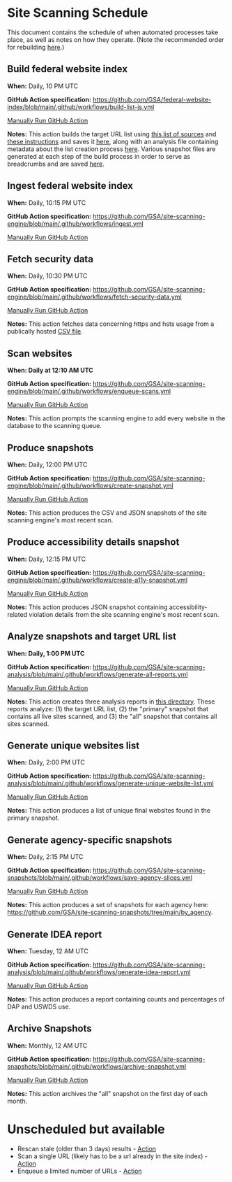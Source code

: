 # Site Scanning Schedule

This document contains the schedule of when automated processes take place, as well as notes on how they operate.  (Note the recommended order for rebuilding [here](https://github.com/GSA/site-scanning-documentation/blob/main/about/project-management/team-workflows.md#refresh-everything-in-the-system).)

## Build federal website index

**When:** Daily, 10 PM UTC

**GitHub Action specification:** https://github.com/GSA/federal-website-index/blob/main/.github/workflows/build-list-js.yml

[Manually Run GitHub Action](https://github.com/GSA/federal-website-index/actions/workflows/build-list-js.yml)

**Notes:** This action builds the target URL list using [this list of sources](https://github.com/GSA/federal-website-index/blob/main/builder/config.py) and [these instructions](https://github.com/GSA/federal-website-index/blob/main/builder/__main__.py) and saves it [here](https://github.com/GSA/federal-website-index/blob/main/data/site-scanning-target-url-list.csv), along with an analysis file containing metadata about the list creation process [here](https://github.com/GSA/federal-website-index/blob/main/data/site-scanning-target-url-list-analysis.csv). Various snapshot files are generated at each step of the build process in order to serve as breadcrumbs and are saved [here](https://github.com/GSA/federal-website-index/tree/main/data/snapshots).

## Ingest federal website index

**When:** Daily, 10:15 PM UTC

**GitHub Action specification:** https://github.com/GSA/site-scanning-engine/blob/main/.github/workflows/ingest.yml

[Manually Run GitHub Action](https://github.com/GSA/site-scanning-engine/actions/workflows/ingest.yml)

## Fetch security data

**When:** Daily, 10:30 PM UTC

**GitHub Action specification:** https://github.com/GSA/site-scanning-engine/blob/main/.github/workflows/fetch-security-data.yml

[Manually Run GitHub Action](https://github.com/GSA/site-scanning-engine/actions/workflows/fetch-security-data.yml)

**Notes:** This action fetches data concerning https and hsts usage from a publically hosted [CSV file](https://raw.githubusercontent.com/GSA/federal-website-index/main/data/dataset/cisa_https.csv).

## Scan websites

**When: Daily at 12:10 AM UTC**

**GitHub Action specification:** https://github.com/GSA/site-scanning-engine/blob/main/.github/workflows/enqueue-scans.yml

[Manually Run GitHub Action](https://github.com/GSA/site-scanning-engine/actions/workflows/enqueue-scans.yml)

**Notes:** This action prompts the scanning engine to add every website in the database to the scanning queue.

## Produce snapshots

**When:** Daily, 12:00 PM UTC

**GitHub Action specification:** https://github.com/GSA/site-scanning-engine/blob/main/.github/workflows/create-snapshot.yml

[Manually Run GitHub Action](https://github.com/GSA/site-scanning-engine/actions/workflows/create-snapshot.yml)

**Notes:** This action produces the CSV and JSON snapshots of the site scanning engine's most recent scan.

## Produce accessibility details snapshot

**When:** Daily, 12:15 PM UTC

**GitHub Action specification:** https://github.com/GSA/site-scanning-engine/blob/main/.github/workflows/create-a11y-snapshot.yml

[Manually Run GitHub Action](https://github.com/GSA/site-scanning-engine/actions/workflows/create-a11y-snapshot.yml)

**Notes:** This action produces JSON snapshot containing accessibility-related violation details from the site scanning engine's most recent scan.


## Analyze snapshots and target URL list

**When: Daily, 1:00 PM UTC**

**GitHub Action specification:** https://github.com/GSA/site-scanning-analysis/blob/main/.github/workflows/generate-all-reports.yml

[Manually Run GitHub Action](https://github.com/GSA/site-scanning-analysis/actions)

**Notes:** This action creates three analysis reports in [this directory](https://github.com/GSA/site-scanning-analysis/tree/main/reports). These reports analyze: (1) the target URL list, (2) the "primary" snapshot that contains all live sites scanned, and (3) the "all" snapshot that contains all sites scanned.


## Generate unique websites list

**When:** Daily, 2:00 PM UTC

**GitHub Action specification:** https://github.com/GSA/site-scanning-analysis/blob/main/.github/workflows/generate-unique-website-list.yml

[Manually Run GitHub Action](https://github.com/GSA/site-scanning-analysis/actions)

**Notes:** This action produces a list of unique final websites found in the primary snapshot.

## Generate agency-specific snapshots

**When:** Daily, 2:15 PM UTC

**GitHub Action specification:** https://github.com/GSA/site-scanning-snapshots/blob/main/.github/workflows/save-agency-slices.yml

[Manually Run GitHub Action](https://github.com/GSA/site-scanning-snapshots/actions)

**Notes:** This action produces a set of snapshots for each agency here: https://github.com/GSA/site-scanning-snapshots/tree/main/by_agency.

## Generate IDEA report

**When:** Tuesday, 12 AM UTC

**GitHub Action specification:** https://github.com/GSA/site-scanning-analysis/blob/main/.github/workflows/generate-idea-report.yml

[Manually Run GitHub Action](https://github.com/GSA/site-scanning-analysis/actions)

**Notes:** This action produces a report containing counts and percentages of DAP and USWDS use.

## Archive Snapshots

**When:** Monthly, 12 AM UTC

**GitHub Action specification:** https://github.com/GSA/site-scanning-snapshots/blob/main/.github/workflows/archive-snapshot.yml

[Manually Run GitHub Action](https://github.com/GSA/site-scanning-snapshots/actions)

**Notes:** This action archives the "all" snapshot on the first day of each month.


# Unscheduled but available

- Rescan stale (older than 3 days) results - [Action](https://github.com/GSA/site-scanning-engine/actions/workflows/requeue-stale-scans.yml)
- Scan a single URL (likely has to be a url already in the site index) - [Action](https://github.com/GSA/site-scanning-engine/actions/workflows/enqueue-site.yml)
- Enqueue a limited number of URLs - [Action](https://github.com/GSA/site-scanning-engine/actions/workflows/enqueue-limited-scans.yml)
